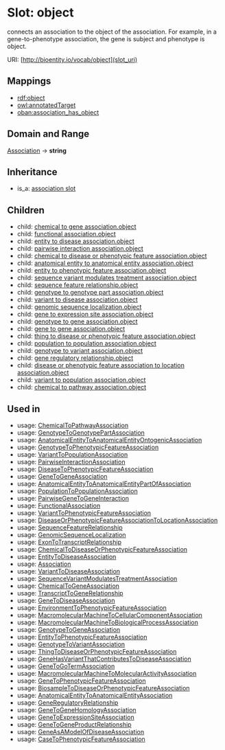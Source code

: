 # Slot: object


connects an association to the object of the association. For example, in a gene-to-phenotype association, the gene is subject and phenotype is object.

URI: [http://bioentity.io/vocab/object](slot_uri)
## Mappings

 * [rdf:object](http://purl.obolibrary.org/obo/rdf_object)
 * [owl:annotatedTarget](http://purl.obolibrary.org/obo/owl_annotatedTarget)
 * [oban:association_has_object](http://purl.obolibrary.org/obo/oban_association_has_object)
## Domain and Range

[Association](Association.md) -> **string**
## Inheritance

 *  is_a: [association slot](association_slot.md)
## Children

 *  child: [chemical to gene association.object](chemical_to_gene_association_object.md)
 *  child: [functional association.object](functional_association_object.md)
 *  child: [entity to disease association.object](entity_to_disease_association_object.md)
 *  child: [pairwise interaction association.object](pairwise_interaction_association_object.md)
 *  child: [chemical to disease or phenotypic feature association.object](chemical_to_disease_or_phenotypic_feature_association_object.md)
 *  child: [anatomical entity to anatomical entity association.object](anatomical_entity_to_anatomical_entity_association_object.md)
 *  child: [entity to phenotypic feature association.object](entity_to_phenotypic_feature_association_object.md)
 *  child: [sequence variant modulates treatment association.object](sequence_variant_modulates_treatment_association_object.md)
 *  child: [sequence feature relationship.object](sequence_feature_relationship_object.md)
 *  child: [genotype to genotype part association.object](genotype_to_genotype_part_association_object.md)
 *  child: [variant to disease association.object](variant_to_disease_association_object.md)
 *  child: [genomic sequence localization.object](genomic_sequence_localization_object.md)
 *  child: [gene to expression site association.object](gene_to_expression_site_association_object.md)
 *  child: [genotype to gene association.object](genotype_to_gene_association_object.md)
 *  child: [gene to gene association.object](gene_to_gene_association_object.md)
 *  child: [thing to disease or phenotypic feature association.object](thing_to_disease_or_phenotypic_feature_association_object.md)
 *  child: [population to population association.object](population_to_population_association_object.md)
 *  child: [genotype to variant association.object](genotype_to_variant_association_object.md)
 *  child: [gene regulatory relationship.object](gene_regulatory_relationship_object.md)
 *  child: [disease or phenotypic feature association to location association.object](disease_or_phenotypic_feature_association_to_location_association_object.md)
 *  child: [variant to population association.object](variant_to_population_association_object.md)
 *  child: [chemical to pathway association.object](chemical_to_pathway_association_object.md)
## Used in

 *  usage: [ChemicalToPathwayAssociation](ChemicalToPathwayAssociation.md)
 *  usage: [GenotypeToGenotypePartAssociation](GenotypeToGenotypePartAssociation.md)
 *  usage: [AnatomicalEntityToAnatomicalEntityOntogenicAssociation](AnatomicalEntityToAnatomicalEntityOntogenicAssociation.md)
 *  usage: [GenotypeToPhenotypicFeatureAssociation](GenotypeToPhenotypicFeatureAssociation.md)
 *  usage: [VariantToPopulationAssociation](VariantToPopulationAssociation.md)
 *  usage: [PairwiseInteractionAssociation](PairwiseInteractionAssociation.md)
 *  usage: [DiseaseToPhenotypicFeatureAssociation](DiseaseToPhenotypicFeatureAssociation.md)
 *  usage: [GeneToGeneAssociation](GeneToGeneAssociation.md)
 *  usage: [AnatomicalEntityToAnatomicalEntityPartOfAssociation](AnatomicalEntityToAnatomicalEntityPartOfAssociation.md)
 *  usage: [PopulationToPopulationAssociation](PopulationToPopulationAssociation.md)
 *  usage: [PairwiseGeneToGeneInteraction](PairwiseGeneToGeneInteraction.md)
 *  usage: [FunctionalAssociation](FunctionalAssociation.md)
 *  usage: [VariantToPhenotypicFeatureAssociation](VariantToPhenotypicFeatureAssociation.md)
 *  usage: [DiseaseOrPhenotypicFeatureAssociationToLocationAssociation](DiseaseOrPhenotypicFeatureAssociationToLocationAssociation.md)
 *  usage: [SequenceFeatureRelationship](SequenceFeatureRelationship.md)
 *  usage: [GenomicSequenceLocalization](GenomicSequenceLocalization.md)
 *  usage: [ExonToTranscriptRelationship](ExonToTranscriptRelationship.md)
 *  usage: [ChemicalToDiseaseOrPhenotypicFeatureAssociation](ChemicalToDiseaseOrPhenotypicFeatureAssociation.md)
 *  usage: [EntityToDiseaseAssociation](EntityToDiseaseAssociation.md)
 *  usage: [Association](Association.md)
 *  usage: [VariantToDiseaseAssociation](VariantToDiseaseAssociation.md)
 *  usage: [SequenceVariantModulatesTreatmentAssociation](SequenceVariantModulatesTreatmentAssociation.md)
 *  usage: [ChemicalToGeneAssociation](ChemicalToGeneAssociation.md)
 *  usage: [TranscriptToGeneRelationship](TranscriptToGeneRelationship.md)
 *  usage: [GeneToDiseaseAssociation](GeneToDiseaseAssociation.md)
 *  usage: [EnvironmentToPhenotypicFeatureAssociation](EnvironmentToPhenotypicFeatureAssociation.md)
 *  usage: [MacromolecularMachineToCellularComponentAssociation](MacromolecularMachineToCellularComponentAssociation.md)
 *  usage: [MacromolecularMachineToBiologicalProcessAssociation](MacromolecularMachineToBiologicalProcessAssociation.md)
 *  usage: [GenotypeToGeneAssociation](GenotypeToGeneAssociation.md)
 *  usage: [EntityToPhenotypicFeatureAssociation](EntityToPhenotypicFeatureAssociation.md)
 *  usage: [GenotypeToVariantAssociation](GenotypeToVariantAssociation.md)
 *  usage: [ThingToDiseaseOrPhenotypicFeatureAssociation](ThingToDiseaseOrPhenotypicFeatureAssociation.md)
 *  usage: [GeneHasVariantThatContributesToDiseaseAssociation](GeneHasVariantThatContributesToDiseaseAssociation.md)
 *  usage: [GeneToGoTermAssociation](GeneToGoTermAssociation.md)
 *  usage: [MacromolecularMachineToMolecularActivityAssociation](MacromolecularMachineToMolecularActivityAssociation.md)
 *  usage: [GeneToPhenotypicFeatureAssociation](GeneToPhenotypicFeatureAssociation.md)
 *  usage: [BiosampleToDiseaseOrPhenotypicFeatureAssociation](BiosampleToDiseaseOrPhenotypicFeatureAssociation.md)
 *  usage: [AnatomicalEntityToAnatomicalEntityAssociation](AnatomicalEntityToAnatomicalEntityAssociation.md)
 *  usage: [GeneRegulatoryRelationship](GeneRegulatoryRelationship.md)
 *  usage: [GeneToGeneHomologyAssociation](GeneToGeneHomologyAssociation.md)
 *  usage: [GeneToExpressionSiteAssociation](GeneToExpressionSiteAssociation.md)
 *  usage: [GeneToGeneProductRelationship](GeneToGeneProductRelationship.md)
 *  usage: [GeneAsAModelOfDiseaseAssociation](GeneAsAModelOfDiseaseAssociation.md)
 *  usage: [CaseToPhenotypicFeatureAssociation](CaseToPhenotypicFeatureAssociation.md)
